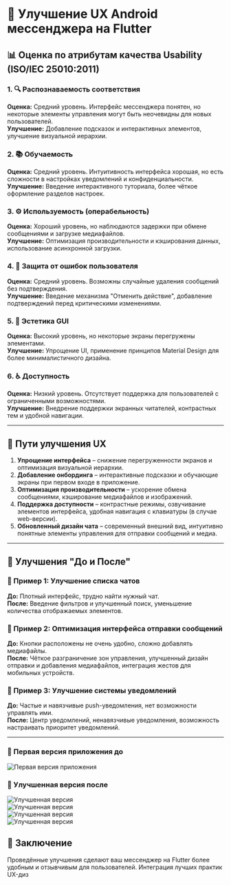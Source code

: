 # 📱 Улучшение UX Android мессенджера на Flutter

## 📊 Оценка по атрибутам качества Usability (ISO/IEC 25010:2011)

### 1. 🔍 Распознаваемость соответствия
**Оценка:** Средний уровень. Интерфейс мессенджера понятен, но некоторые элементы управления могут быть неочевидны для новых пользователей.  
**Улучшение:** Добавление подсказок и интерактивных элементов, улучшение визуальной иерархии.

### 2. 📚 Обучаемость
**Оценка:** Средний уровень. Интуитивность интерфейса хорошая, но есть сложности в настройках уведомлений и конфиденциальности.  
**Улучшение:** Введение интерактивного туториала, более чёткое оформление разделов настроек.

### 3. ⚙️ Используемость (операбельность)
**Оценка:** Хороший уровень, но наблюдаются задержки при обмене сообщениями и загрузке медиафайлов.  
**Улучшение:** Оптимизация производительности и кэширования данных, использование асинхронной загрузки.

### 4. 🚫 Защита от ошибок пользователя
**Оценка:** Средний уровень. Возможны случайные удаления сообщений без подтверждения.  
**Улучшение:** Введение механизма "Отменить действие", добавление подтверждений перед критическими изменениями.

### 5. 🎨 Эстетика GUI
**Оценка:** Высокий уровень, но некоторые экраны перегружены элементами.  
**Улучшение:** Упрощение UI, применение принципов Material Design для более минималистичного дизайна.

### 6. ♿ Доступность
**Оценка:** Низкий уровень. Отсутствует поддержка для пользователей с ограниченными возможностями.  
**Улучшение:** Внедрение поддержки экранных читателей, контрастных тем и удобной навигации.

---

## 🚀 Пути улучшения UX

1. **Упрощение интерфейса** – снижение перегруженности экранов и оптимизация визуальной иерархии.
2. **Добавление онбординга** – интерактивные подсказки и обучающие экраны при первом входе в приложение.
3. **Оптимизация производительности** – ускорение обмена сообщениями, кэширование медиафайлов и изображений.
4. **Поддержка доступности** – контрастные режимы, озвучивание элементов интерфейса, удобная навигация с клавиатуры (в случае web-версии).
5. **Обновленный дизайн чата** – современный внешний вид, интуитивно понятные элементы управления для отправки сообщений и медиа.

---

## 🎉 Улучшения "До и После"

### 💬 Пример 1: Улучшение списка чатов
**До:** Плотный интерфейс, трудно найти нужный чат.  
**После:** Введение фильтров и улучшенный поиск, уменьшение количества отображаемых элементов.

### 📲 Пример 2: Оптимизация интерфейса отправки сообщений
**До:** Кнопки расположены не очень удобно, сложно добавлять медиафайлы.  
**После:** Чёткое разграничение зон управления, улучшенный дизайн отправки и добавления медиафайлов, интеграция жестов для мобильных устройств.

### 🔔 Пример 3: Улучшение системы уведомлений
**До:** Частые и навязчивые push-уведомления, нет возможности управлять ими.  
**После:** Центр уведомлений, ненавязчивые уведомления, возможность настраивать приоритет уведомлений.

---

### 📸 Первая версия приложения до

![Первая версия приложения](img/photo_2025-03-06_09-12-37.jpg)

### 🌟 Улучшенная версия после

![Улучшенная версия](img/photo_2025-03-06_09-13-15.jpg)  
![Улучшенная версия](img/photo_2025-03-06_09-14-49.jpg)  
![Улучшенная версия](img/photo_2025-03-06_09-14-53.jpg)  
![Улучшенная версия](img/photo_2025-03-06_09-15-10.jpg)

## 📝 Заключение

Проведённые улучшения сделают ваш мессенджер на Flutter более удобным и отзывчивым для пользователей. Интеграция лучших практик UX-диз
